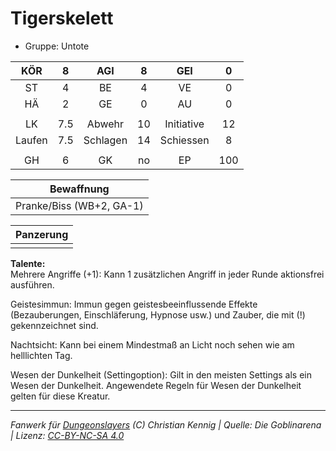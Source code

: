 # Tigerskelett  
- Gruppe: Untote  

| KÖR | 8 | AGI | 8 | GEI | 0 |
| :-: | :-: | :-: | :-: | :-: | :-: |
| ST | 4 | BE | 4 | VE | 0 |
| HÄ | 2 | GE | 0 | AU | 0 |
|  |
| LK | 7.5 | Abwehr | 10 | Initiative | 12 |
| Laufen | 7.5 | Schlagen | 14 | Schiessen | 8 |
|  |
| GH | 6 | GK | no | EP | 100 |

| Bewaffnung |
| --- |
| Pranke/Biss (WB+2, GA-1) |


| Panzerung |
| --- |
|  |


**Talente:**  
Mehrere Angriffe (+1): Kann 1 zusätzlichen Angriff in jeder Runde aktionsfrei ausführen.

Geistesimmun: Immun gegen geistesbeeinflussende Effekte (Bezauberungen, Einschläferung, Hypnose usw.) und Zauber, die mit (!) gekennzeichnet sind.

Nachtsicht: Kann bei einem Mindestmaß an Licht noch sehen wie am helllichten Tag.

Wesen der Dunkelheit (Settingoption): Gilt in den meisten Settings als ein Wesen der Dunkelheit. Angewendete Regeln für Wesen der Dunkelheit gelten für diese Kreatur.





___
*Fanwerk für [Dungeonslayers](https://www.dungeonslayers.net/) (C) Christian Kennig | Quelle: Die Goblinarena | Lizenz: [CC-BY-NC-SA 4.0](https://creativecommons.org/licenses/by-nc-sa/4.0/deed.de)*